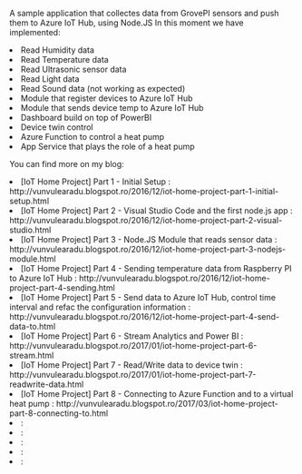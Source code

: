A sample application that collectes data from GrovePI sensors and push them to Azure IoT Hub, using Node.JS
In this moment we have implemented:
<ls>
<li>Read Humidity data</li>
<li>Read Temperature data</li>
<li>Read Ultrasonic sensor data</li>
<li>Read Light data</li>
<li>Read Sound data (not working as expected)</li>
<li>Module that register devices to Azure IoT Hub</li>
<li>Module that sends device temp to Azure IoT Hub</li>
<li>Dashboard build on top of PowerBI</li>
<li>Device twin control</li>
<li>Azure Function to control a heat pump</li>
<li>App Service that plays the role of a heat pump</li>
</ls>

You can find more on my blog:
<ls>
<li>[IoT Home Project] Part 1 - Initial Setup : http://vunvulearadu.blogspot.ro/2016/12/iot-home-project-part-1-initial-setup.html</li>
<li>[IoT Home Project] Part 2 - Visual Studio Code and the first node.js app : http://vunvulearadu.blogspot.ro/2016/12/iot-home-project-part-2-visual-studio.html</li>
<li>[IoT Home Project] Part 3 - Node.JS Module that reads sensor data : http://vunvulearadu.blogspot.ro/2016/12/iot-home-project-part-3-nodejs-module.html</li>
<li>[IoT Home Project] Part 4 - Sending temperature data from Raspberry PI to Azure IoT Hub : http://vunvulearadu.blogspot.ro/2016/12/iot-home-project-part-4-sending.html</li>
<li>[IoT Home Project] Part 5 - Send data to Azure IoT Hub, control time interval and refac the configuration information : http://vunvulearadu.blogspot.ro/2016/12/iot-home-project-part-4-send-data-to.html</li>
<li>[IoT Home Project] Part 6 - Stream Analytics and Power BI : http://vunvulearadu.blogspot.ro/2017/01/iot-home-project-part-6-stream.html</li>
<li> [IoT Home Project] Part 7 - Read/Write data to device twin : http://vunvulearadu.blogspot.ro/2017/01/iot-home-project-part-7-readwrite-data.html  </li>
<li> [IoT Home Project] Part 8 - Connecting to Azure Function and to a virtual heat pump : http://vunvulearadu.blogspot.ro/2017/03/iot-home-project-part-8-connecting-to.html</li>
<li> : </li>
<li> : </li>
<li> : </li>
<li> : </li>
<li> : </li>
</ls>
